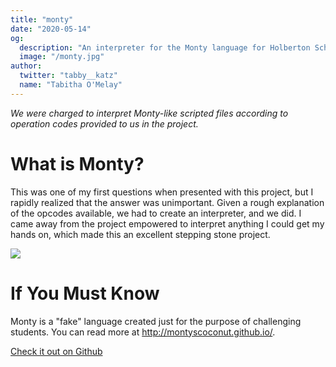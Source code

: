 ```yaml
---
title: "monty"
date: "2020-05-14"
og:
  description: "An interpreter for the Monty language for Holberton School."
  image: "/monty.jpg"
author:
  twitter: "tabby__katz"
  name: "Tabitha O'Melay"
---
```


_We were charged to interpret Monty-like scripted files according to operation codes provided to us in the project._


# What is Monty?
This was one of my first questions when presented with this project, but I
	rapidly realized that the answer was unimportant. Given a rough explanation
	of the opcodes available, we had to create an interpreter, and we did. I
	came away from the project empowered to interpret anything I could get my
	hands on, which made this an excellent stepping stone project.

![](/monty.jpg)

# If You Must Know
Monty is a "fake" language created just for the purpose of challenging
	students. You can read more at http://montyscoconut.github.io/.


<p> <a href="https://github.com/tabbykatz/monty" target="_blank">Check it out on Github</a></p>




